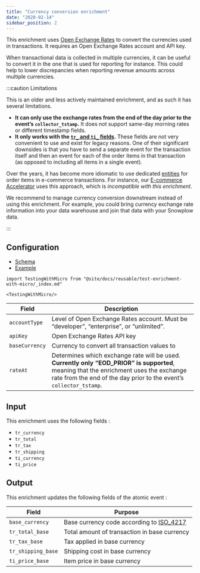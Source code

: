 ```yaml
---
title: "Currency conversion enrichment"
date: "2020-02-14"
sidebar_position: 2
---
```


This enrichment uses [Open Exchange Rates](https://openexchangerates.org/) to convert the currencies used in transactions. It requires an Open Exchange Rates account and API key.

When transactional data is collected in multiple currencies, it can be useful to convert it in the one that is used for reporting for instance. This could help to lower discrepancies when reporting revenue amounts across multiple currencies.

:::caution Limitations

This is an older and less actively maintained enrichment, and as such it has several limitations.

* **It can only use the exchange rates from the end of the day prior to the event’s `collector_tstamp`.** It does not support same-day morning rates or different timestamp fields.
* **It only works with the [`tr_` and `ti_` fields](/docs/understanding-your-pipeline/canonical-event/index.md#e-commerce-transactions).** These fields are not very convenient to use and exist for legacy reasons. One of their significant downsides is that you have to send a separate event for the transaction itself and then an event for each of the order items in that transaction (as opposed to including all items in a single event).

Over the years, it has become more idiomatic to use dedicated [entities](/docs/understanding-tracking-design/understanding-events-entities/index.md) for order items in e-commerce transactions. For instance, our [E-commerce Accelerator](https://docs.snowplow.io/accelerators/ecommerce/) uses this approach, which is _incompatible with this enrichment_.

We recommend to manage currency conversion downstream instead of using this enrichment. For example, you could bring currency exchange rate information into your data warehouse and join that data with your Snowplow data.

:::

## Configuration

- [Schema](https://github.com/snowplow/iglu-central/blob/master/schemas/com.snowplowanalytics.snowplow/currency_conversion_config/jsonschema/1-0-0)
- [Example](https://github.com/snowplow/enrich/blob/master/config/enrichments/currency_conversion_config.json)

```mdx-code-block
import TestingWithMicro from "@site/docs/reusable/test-enrichment-with-micro/_index.md"

<TestingWithMicro/>
```

| **Field** | **Description** |
| --- | --- |
| `accountType` | Level of Open Exchange Rates account. Must be “developer”, “enterprise”, or “unlimited”. |
| `apiKey` | Open Exchange Rates API key |
| `baseCurrency` | Currency to convert all transaction values to |
| `rateAt` | Determines which exchange rate will be used. **Currently only “EOD_PRIOR” is supported**, meaning that the enrichment uses the exchange rate from the end of the day prior to the event’s `collector_tstamp`. |

## Input

This enrichment uses the following fields :

- `tr_currency`
- `tr_total`
- `tr_tax`
- `tr_shipping`
- `ti_currency`
- `ti_price`

## Output

This enrichment updates the following fields of the atomic event :

| Field | Purpose |
| --- | --- |
| `base_currency` | Base currency code according to [ISO_4217](https://en.wikipedia.org/wiki/ISO_4217#Active_codes) |
| `tr_total_base` | Total amount of transaction in base currency |
| `tr_tax_base` | Tax applied in base currency |
| `tr_shipping_base` | Shipping cost in base currency |
| `ti_price_base` | Item price in base currency |
